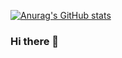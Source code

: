[![Anurag's GitHub stats](https://github-readme-stats.vercel.app/api?username=Othalescosta)](https://github.com/anuraghazra/github-readme-stats)

### Hi there 👋

<!--
**Othalescosta/Othalescosta** is a ✨ _special_ ✨ repository because its `README.md` (this file) appears on your GitHub profile.

Here are some ideas to get you started:

- 🔭 I’m currently working on ...
- 🌱 I’m currently learning ...
- 👯 I’m looking to collaborate on ...
- 🤔 I’m looking for help with ...
- 💬 Ask me about ...
- 📫 How to reach me: ...
- 😄 Pronouns: ...
- ⚡ Fun fact: ...
-->
